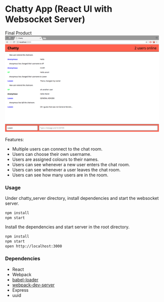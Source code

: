 Chatty App (React UI with Websocket Server)
=====================

Final Product
!["Chat Room"](https://github.com/kpalosot/react-simple-boilerplate/blob/master/docs/Chatty_App.png?raw=true)

Features:
* Multiple users can connect to the chat room.
* Users can choose their own username.
* Users are assigned colours to their names.
* Users can see whenever a new user enters the chat room.
* Users can see whenever a user leaves the chat room.
* Users can see how many users are in the room.

### Usage

Under chatty_server directory, install dependencies and start the websocket server.
```
npm install
npm start
```

Install the dependencies and start server in the root directory.

```
npm install
npm start
open http://localhost:3000
```

### Dependencies

* React
* Webpack
* [babel-loader](https://github.com/babel/babel-loader)
* [webpack-dev-server](https://github.com/webpack/webpack-dev-server)
* Express
* uuid
